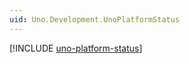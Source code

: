 ```yaml
---
uid: Uno.Development.UnoPlatformStatus
---
```


[!INCLUDE [uno-platform-status](includes/uno-platform-status-inline.md)]